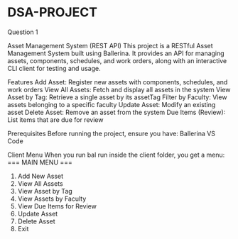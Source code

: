 # DSA-PROJECT

Question 1 

Asset Management System (REST API)
This project is a RESTful Asset Management System built using Ballerina.
It provides an API for managing assets, components, schedules, and work orders,
along with an interactive CLI client for testing and usage.


Features
Add Asset: Register new assets with components, schedules, and work orders
View All Assets: Fetch and display all assets in the system
View Asset by Tag: Retrieve a single asset by its assetTag
Filter by Faculty: View assets belonging to a specific faculty
Update Asset: Modify an existing asset
Delete Asset: Remove an asset from the system
Due Items (Review): List items that are due for review


Prerequisites
Before running the project, ensure you have:
Ballerina
VS Code


Client Menu
When you run bal run inside the client folder, you get a menu:
=== MAIN MENU ===
1. Add New Asset
2. View All Assets
3. View Asset by Tag
4. View Assets by Faculty
5. View Due Items for Review
6. Update Asset
7. Delete Asset
8. Exit

